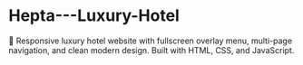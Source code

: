 # Hepta---Luxury-Hotel
🌟 Responsive luxury hotel website with fullscreen overlay menu, multi-page navigation, and clean modern design. Built with HTML, CSS, and JavaScript.
